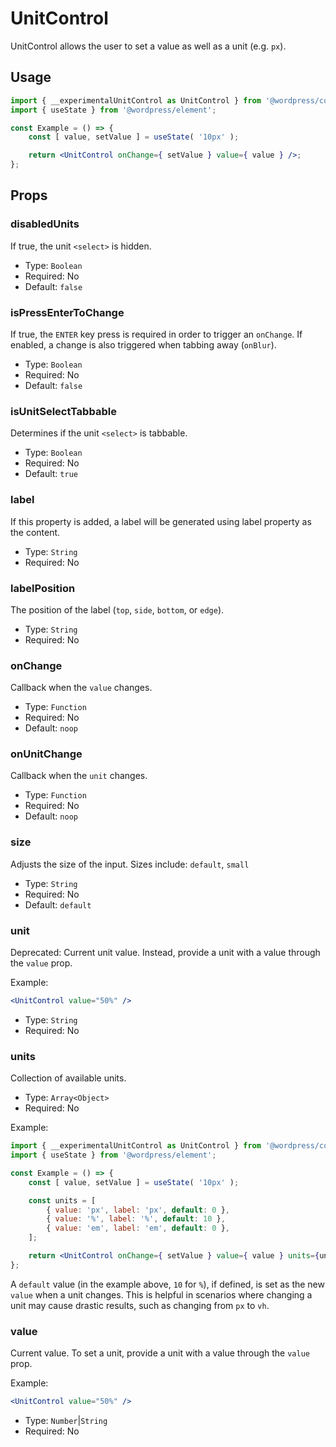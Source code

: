 # UnitControl

UnitControl allows the user to set a value as well as a unit (e.g. `px`).

## Usage

```jsx
import { __experimentalUnitControl as UnitControl } from '@wordpress/components';
import { useState } from '@wordpress/element';

const Example = () => {
	const [ value, setValue ] = useState( '10px' );

	return <UnitControl onChange={ setValue } value={ value } />;
};
```

## Props

### disabledUnits

If true, the unit `<select>` is hidden.

-   Type: `Boolean`
-   Required: No
-   Default: `false`

### isPressEnterToChange

If true, the `ENTER` key press is required in order to trigger an `onChange`. If enabled, a change is also triggered when tabbing away (`onBlur`).

-   Type: `Boolean`
-   Required: No
-   Default: `false`

### isUnitSelectTabbable

Determines if the unit `<select>` is tabbable.

-   Type: `Boolean`
-   Required: No
-   Default: `true`

### label

If this property is added, a label will be generated using label property as the content.

-   Type: `String`
-   Required: No

### labelPosition

The position of the label (`top`, `side`, `bottom`, or `edge`).

-   Type: `String`
-   Required: No

### onChange

Callback when the `value` changes.

-   Type: `Function`
-   Required: No
-   Default: `noop`

### onUnitChange

Callback when the `unit` changes.

-   Type: `Function`
-   Required: No
-   Default: `noop`

### size

Adjusts the size of the input.
Sizes include: `default`, `small`

-   Type: `String`
-   Required: No
-   Default: `default`

### unit

Deprecated: Current unit value.
Instead, provide a unit with a value through the `value` prop.

Example:

```jsx
<UnitControl value="50%" />
```

-   Type: `String`
-   Required: No

### units

Collection of available units.

-   Type: `Array<Object>`
-   Required: No

Example:

```jsx
import { __experimentalUnitControl as UnitControl } from '@wordpress/components';
import { useState } from '@wordpress/element';

const Example = () => {
	const [ value, setValue ] = useState( '10px' );

	const units = [
		{ value: 'px', label: 'px', default: 0 },
		{ value: '%', label: '%', default: 10 },
		{ value: 'em', label: 'em', default: 0 },
	];

	return <UnitControl onChange={ setValue } value={ value } units={units} />;
};
```

A `default` value (in the example above, `10` for `%`), if defined, is set as the new `value` when a unit changes. This is helpful in scenarios where changing a unit may cause drastic results, such as changing from `px` to `vh`.

### value

Current value. To set a unit, provide a unit with a value through the `value` prop.

Example:

```jsx
<UnitControl value="50%" />
```

-   Type: `Number`|`String`
-   Required: No
